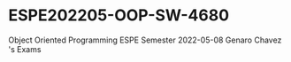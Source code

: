 # ESPE202205-OOP-SW-4680
Object Oriented Programming ESPE Semester 2022-05-08
Genaro Chavez 's Exams
